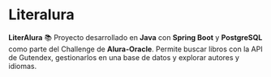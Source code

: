 # Literalura
**LiterAlura** 📚   Proyecto desarrollado en **Java** con **Spring Boot** y **PostgreSQL** como parte del Challenge de **Alura-Oracle**. Permite buscar libros con la API de Gutendex, gestionarlos en una base de datos y explorar autores y idiomas.
